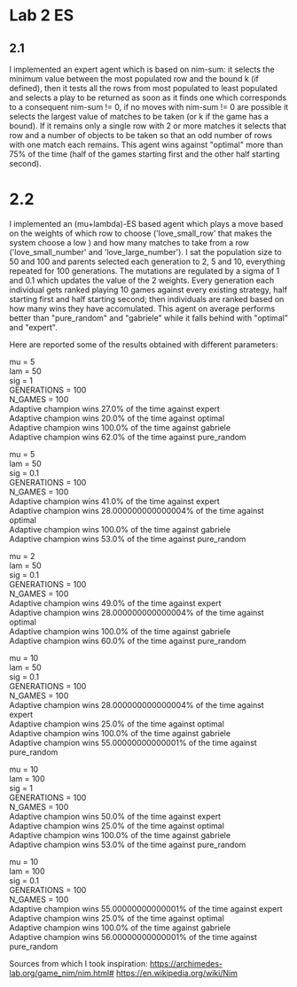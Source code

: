# Lab 2 ES

## 2.1

I implemented an expert agent which is based on nim-sum: it selects the minimum value between the most populated row and the bound k (if defined), then it tests all the rows from most populated to least populated and selects a play to be returned as soon as it finds one which corresponds to a consequent nim-sum != 0, if no moves with nim-sum != 0 are possible it selects the largest value of matches to be taken (or k if the game has a bound). If it remains only a single row with 2 or more matches it selects that row and a number of objects to be taken so that an odd number of rows with one match each remains.
This agent wins against "optimal" more than 75% of the time (half of the games starting first and the other half starting second).

# 2.2

I implemented an (mu+lambda)-ES based agent which plays a move based on the weights of which row to choose ('love_small_row' that makes the system choose a low ) and how many matches to take from a row ('love_small_number' and 'love_large_number').
I sat the population size to 50 and 100 and parents selected each generation to 2, 5 and 10, everything repeated for 100 generations. The mutations are regulated by a sigma of 1 and 0.1 which updates the value of the 2 weights.
Every generation each individual gets ranked playing 10 games against every existing strategy, half starting first and half starting second; then individuals are ranked based on how many wins they have accomulated.
This agent on average performs better than "pure_random" and "gabriele" while it falls behind with "optimal" and "expert".

Here are reported some of the results obtained with different parameters:

mu = 5<br>
lam = 50<br>
sig = 1<br>
GENERATIONS = 100<br>
N_GAMES = 100<br>
Adaptive champion wins 27.0% of the time against expert<br>
Adaptive champion wins 20.0% of the time against optimal<br>
Adaptive champion wins 100.0% of the time against gabriele<br>
Adaptive champion wins 62.0% of the time against pure_random<br>

mu = 5<br>
lam = 50<br>
sig = 0.1<br>
GENERATIONS = 100<br>
N_GAMES = 100<br>
Adaptive champion wins 41.0% of the time against expert<br>
Adaptive champion wins 28.000000000000004% of the time against optimal<br>
Adaptive champion wins 100.0% of the time against gabriele<br>
Adaptive champion wins 53.0% of the time against pure_random<br>

mu = 2<br>
lam = 50<br>
sig = 0.1<br>
GENERATIONS = 100<br>
N_GAMES = 100<br>
Adaptive champion wins 49.0% of the time against expert<br>
Adaptive champion wins 28.000000000000004% of the time against optimal<br>
Adaptive champion wins 100.0% of the time against gabriele<br>
Adaptive champion wins 60.0% of the time against pure_random<br>

mu = 10<br>
lam = 50<br>
sig = 0.1<br>
GENERATIONS = 100<br>
N_GAMES = 100<br>
Adaptive champion wins 28.000000000000004% of the time against expert<br>
Adaptive champion wins 25.0% of the time against optimal<br>
Adaptive champion wins 100.0% of the time against gabriele<br>
Adaptive champion wins 55.00000000000001% of the time against pure_random<br>

mu = 10<br>
lam = 100<br>
sig = 1<br>
GENERATIONS = 100<br>
N_GAMES = 100<br>
Adaptive champion wins 50.0% of the time against expert<br>
Adaptive champion wins 25.0% of the time against optimal<br>
Adaptive champion wins 100.0% of the time against gabriele<br>
Adaptive champion wins 53.0% of the time against pure_random<br>

mu = 10<br>
lam = 100<br>
sig = 0.1<br>
GENERATIONS = 100<br>
N_GAMES = 100<br>
Adaptive champion wins 55.00000000000001% of the time against expert<br>
Adaptive champion wins 25.0% of the time against optimal<br>
Adaptive champion wins 100.0% of the time against gabriele<br>
Adaptive champion wins 56.00000000000001% of the time against pure_random<br>

Sources from which I took inspiration:
https://archimedes-lab.org/game_nim/nim.html#
https://en.wikipedia.org/wiki/Nim